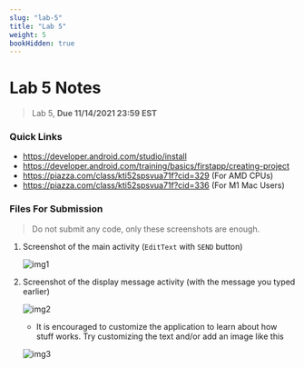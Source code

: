 ```yaml
---
slug: "lab-5"
title: "Lab 5"
weight: 5
bookHidden: true
---
```


# Lab 5 Notes
> Lab 5, **Due 11/14/2021 23:59 EST**
### Quick Links

- https://developer.android.com/studio/install
- https://developer.android.com/training/basics/firstapp/creating-project
- https://piazza.com/class/kti52spsvua71f?cid=329 (For AMD CPUs)
- https://piazza.com/class/kti52spsvua71f?cid=336 (For M1 Mac Users)

### Files For Submission

> Do not submit any code, only these screenshots are enough.
1. Screenshot of the main activity (`EditText` with `SEND` button)

   ![img1](https://cdn.imgpaste.net/2021/11/12/KJJNh6.png)

2. Screenshot of the display message activity (with the message you typed earlier)

   ![img2](https://cdn.imgpaste.net/2021/11/12/KJJbs4.png)

	- It is encouraged to customize the application to learn about how stuff works. Try customizing the text and/or add an image like this
	
	![img3](https://cdn.imgpaste.net/2021/11/12/KJJz7T.png)